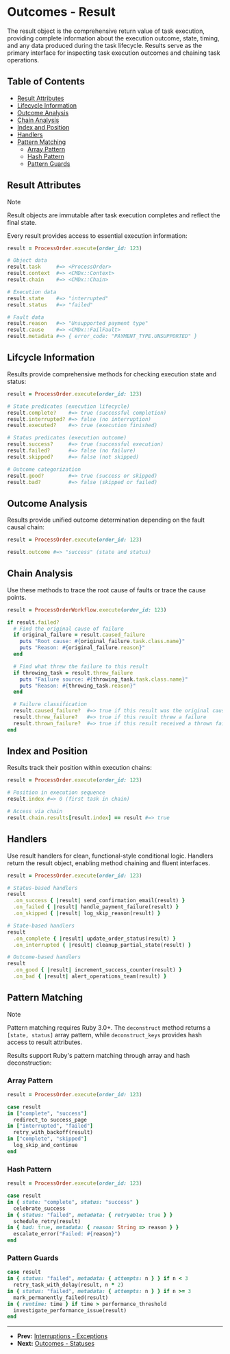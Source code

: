 # Outcomes - Result

The result object is the comprehensive return value of task execution, providing complete information about the execution outcome, state, timing, and any data produced during the task lifecycle. Results serve as the primary interface for inspecting task execution outcomes and chaining task operations.

## Table of Contents

- [Result Attributes](#result-attributes)
- [Lifecycle Information](#lifecycle-information)
- [Outcome Analysis](#outcome-analysis)
- [Chain Analysis](#chain-analysis)
- [Index and Position](#index-and-position)
- [Handlers](#handlers)
- [Pattern Matching](#pattern-matching)
  - [Array Pattern](#array-pattern)
  - [Hash Pattern](#hash-pattern)
  - [Pattern Guards](#pattern-guards)

## Result Attributes

> [!NOTE]
> Result objects are immutable after task execution completes and reflect the final state.

Every result provides access to essential execution information:

```ruby
result = ProcessOrder.execute(order_id: 123)

# Object data
result.task     #=> <ProcessOrder>
result.context  #=> <CMDx::Context>
result.chain    #=> <CMDx::Chain>

# Execution data
result.state    #=> "interrupted"
result.status   #=> "failed"

# Fault data
result.reason   #=> "Unsupported payment type"
result.cause    #=> <CMDx::FailFault>
result.metadata #=> { error_code: "PAYMENT_TYPE.UNSUPPORTED" }
```

## Lifcycle Information

Results provide comprehensive methods for checking execution state and status:

```ruby
result = ProcessOrder.execute(order_id: 123)

# State predicates (execution lifecycle)
result.complete?    #=> true (successful completion)
result.interrupted? #=> false (no interruption)
result.executed?    #=> true (execution finished)

# Status predicates (execution outcome)
result.success?     #=> true (successful execution)
result.failed?      #=> false (no failure)
result.skipped?     #=> false (not skipped)

# Outcome categorization
result.good?        #=> true (success or skipped)
result.bad?         #=> false (skipped or failed)
```

## Outcome Analysis

Results provide unified outcome determination depending on the fault causal chain:

```ruby
result = ProcessOrder.execute(order_id: 123)

result.outcome #=> "success" (state and status)
```

## Chain Analysis

Use these methods to trace the root cause of faults or trace the cause points.

```ruby
result = ProcessOrderWorkflow.execute(order_id: 123)

if result.failed?
  # Find the original cause of failure
  if original_failure = result.caused_failure
    puts "Root cause: #{original_failure.task.class.name}"
    puts "Reason: #{original_failure.reason}"
  end

  # Find what threw the failure to this result
  if throwing_task = result.threw_failure
    puts "Failure source: #{throwing_task.task.class.name}"
    puts "Reason: #{throwing_task.reason}"
  end

  # Failure classification
  result.caused_failure?  #=> true if this result was the original cause
  result.threw_failure?   #=> true if this result threw a failure
  result.thrown_failure?  #=> true if this result received a thrown failure
end
```

## Index and Position

Results track their position within execution chains:

```ruby
result = ProcessOrder.execute(order_id: 123)

# Position in execution sequence
result.index #=> 0 (first task in chain)

# Access via chain
result.chain.results[result.index] == result #=> true
```

## Handlers

Use result handlers for clean, functional-style conditional logic. Handlers return the result object, enabling method chaining and fluent interfaces.

```ruby
result = ProcessOrder.execute(order_id: 123)

# Status-based handlers
result
  .on_success { |result| send_confirmation_email(result) }
  .on_failed { |result| handle_payment_failure(result) }
  .on_skipped { |result| log_skip_reason(result) }

# State-based handlers
result
  .on_complete { |result| update_order_status(result) }
  .on_interrupted { |result| cleanup_partial_state(result) }

# Outcome-based handlers
result
  .on_good { |result| increment_success_counter(result) }
  .on_bad { |result| alert_operations_team(result) }
```

## Pattern Matching

> [!NOTE]
> Pattern matching requires Ruby 3.0+. The `deconstruct` method returns a `[state, status]` array pattern, while `deconstruct_keys` provides hash access to result attributes.

Results support Ruby's pattern matching through array and hash deconstruction:

### Array Pattern

```ruby
result = ProcessOrder.execute(order_id: 123)

case result
in ["complete", "success"]
  redirect_to success_page
in ["interrupted", "failed"]
  retry_with_backoff(result)
in ["complete", "skipped"]
  log_skip_and_continue
end
```

### Hash Pattern

```ruby
result = ProcessOrder.execute(order_id: 123)

case result
in { state: "complete", status: "success" }
  celebrate_success
in { status: "failed", metadata: { retryable: true } }
  schedule_retry(result)
in { bad: true, metadata: { reason: String => reason } }
  escalate_error("Failed: #{reason}")
end
```

### Pattern Guards

```ruby
case result
in { status: "failed", metadata: { attempts: n } } if n < 3
  retry_task_with_delay(result, n * 2)
in { status: "failed", metadata: { attempts: n } } if n >= 3
  mark_permanently_failed(result)
in { runtime: time } if time > performance_threshold
  investigate_performance_issue(result)
end
```

---

- **Prev:** [Interruptions - Exceptions](../interruptions/exceptions.md)
- **Next:** [Outcomes - Statuses](statuses.md)
